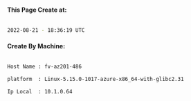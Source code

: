 
   
#### This Page Create at:

```bash

2022-08-21 - 18:36:19 UTC

```

#### Create By Machine:

```bash

Host Name : fv-az201-486

platform  : Linux-5.15.0-1017-azure-x86_64-with-glibc2.31

Ip Local  : 10.1.0.64

```

